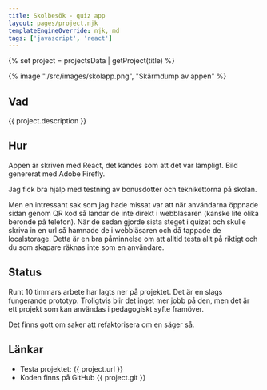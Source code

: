 ```yaml
---
title: Skolbesök - quiz app
layout: pages/project.njk
templateEngineOverride: njk, md
tags: ['javascript', 'react']
---
```


{% set project = projectsData | getProject(title) %}

{% image "./src/images/skolapp.png", "Skärmdump av appen" %}

## Vad

{{ project.description }}

## Hur

Appen är skriven med React, det kändes som att det var lämpligt. Bild genererat med Adobe Firefly. 

Jag fick bra hjälp med testning av bonusdotter och teknikettorna på skolan.

Men en intressant sak som jag hade missat var att när användarna öppnade sidan genom QR kod så landar de inte direkt i webbläsaren (kanske lite olika beronde på telefon). När de sedan gjorde sista steget i quizet och skulle skriva in en url så hamnade de i webbläsaren och då tappade de localstorage. Detta är en bra påminnelse om att alltid testa allt på riktigt och du som skapare räknas inte som en användare.

## Status

Runt 10 timmars arbete har lagts ner på projektet. Det är en slags fungerande prototyp. Troligtvis blir det inget mer jobb på den, men det är ett projekt som kan användas i pedagogiskt syfte framöver.

Det finns gott om saker att refaktorisera om en säger så.

## Länkar

- Testa projektet: {{ project.url }}
- Koden finns på GitHub {{ project.git }}